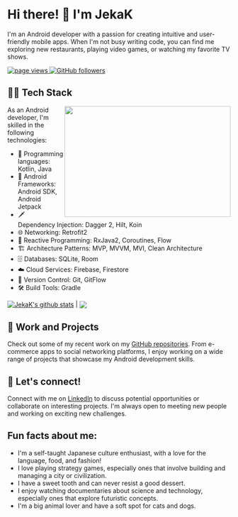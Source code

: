 <!--
**JekaK/JekaK** is a ✨ _special_ ✨ repository because its `README.md` (this file) appears on your GitHub profile.

Here are some ideas to get you started:

- 🔭 I’m currently working on ...
- 🌱 I’m currently learning ...
- 👯 I’m looking to collaborate on ...
- 🤔 I’m looking for help with ...
- 💬 Ask me about ...
- 📫 How to reach me: ...
- 😄 Pronouns: ...
- ⚡ Fun fact: ...
-->

# Hi there! 👋 I'm JekaK

I'm an Android developer with a passion for creating intuitive and user-friendly mobile apps. When I'm not busy writing code, you can find me exploring new restaurants, playing video games, or watching my favorite TV shows.

<p align="left">
  <a href="https://github.com/JekaK">
    <img src="https://komarev.com/ghpvc/?username=JekaK" alt="page views" />
  </a>
  <a href="https://github.com/JekaK?tab=followers">
    <img alt="GitHub followers" src="https://img.shields.io/github/followers/JekaK?color=green&logo=github">
  </a>
</p>

## 👨‍💻 Tech Stack

<img align="right" height="250" width="375" alt="" src="https://raw.githubusercontent.com/iampavangandhi/iampavangandhi/master/gifs/coder.gif" />

As an Android developer, I'm skilled in the following technologies:

- 🤖 Programming languages: Kotlin, Java
- 📱 Android Frameworks: Android SDK, Android Jetpack
- 🗡️ Dependency Injection: Dagger 2, Hilt, Koin
- 🌐 Networking: Retrofit2
- 🔁 Reactive Programming: RxJava2, Coroutines, Flow
- 🏗️ Architecture Patterns: MVP, MVVM, MVI, Clean Architecture
- 🗄️ Databases: SQLite, Room
- ☁️ Cloud Services: Firebase, Firestore
- 🔀 Version Control: Git, GitFlow
- 🛠️ Build Tools: Gradle

<a href="https://github.com/JekaK"><img align="center" src="https://github-readme-stats.vercel.app/api?username=JekaK&show_icons=true&include_all_commits=true&theme=tokyonight&hide_border=true" alt="JekaK's github stats" /></a> | <a href="https://github.com/JekaK"><img align="center" src="https://github-readme-stats.vercel.app/api/top-langs/?username=JekaK&layout=compact&show_icons=true&theme=tokyonight&hide_border=true" /></a>

## 🚀 Work and Projects

Check out some of my recent work on my [GitHub repositories](https://github.com/JekaK?tab=repositories). From e-commerce apps to social networking platforms, I enjoy working on a wide range of projects that showcase my Android development skills.

## 🤝 Let's connect!

Connect with me on [LinkedIn](https://www.linkedin.com/in/yevhenii-krykun-6a2740a8/) to discuss potential opportunities or collaborate on interesting projects. I'm always open to meeting new people and working on exciting new challenges.

## Fun facts about me:

- I'm a self-taught Japanese culture enthusiast, with a love for the language, food, and fashion!
- I love playing strategy games, especially ones that involve building and managing a city or civilization.
- I have a sweet tooth and can never resist a good dessert.
- I enjoy watching documentaries about science and technology, especially ones that explore futuristic concepts.
- I'm a big animal lover and have a soft spot for cats and dogs.
